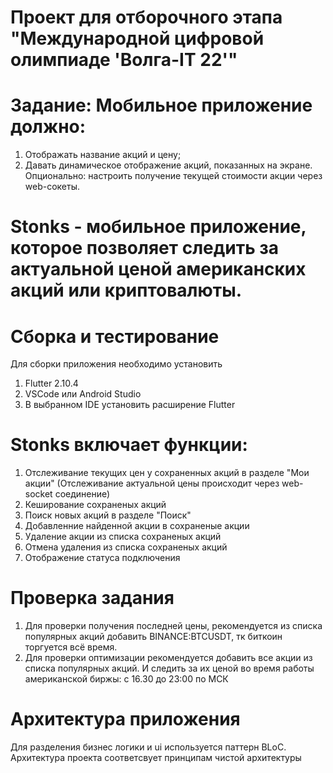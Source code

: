 # Проект для отборочного этапа "Международной цифровой олимпиаде 'Волга-IT 22'"

# Задание: Мобильное приложение должно: 
1. Отображать название акций и цену; 
2. Давать динамическое отображение акций, показанных на экране.
Опционально: настроить получение текущей стоимости акции через web-сокеты.

# Stonks - мобильное приложение, которое позволяет следить за актуальной ценой американских акций или криптовалюты.

# Сборка и тестирование
Для сборки приложения необходимо установить
1. Flutter 2.10.4
2. VSCode или Android Studio
3. В выбранном IDE установить расширение Flutter

# Stonks включает функции: 
1. Отслеживание текущих цен у сохраненных акций в разделе "Мои акции" (Отслеживание актуальной цены происходит через web-socket соединение) 
2. Кеширование сохраненых акций 
3. Поиск новых акций в разделе "Поиск" 
4. Добавленние найденной акции в сохраненые акции 
5. Удаление акции из списка сохраненых акций 
6. Отмена удаления из списка сохраненых акций 
7. Отображение статуса подключения

# Проверка задания
1. Для проверки получения последней цены, рекомендуется из списка популярных акций добавить BINANCE:BTCUSDT,
тк биткоин торгуется всё время.
2. Для проверки оптимизации рекомендуется добавить все акции из списка популярных акций.
И следить за их ценой во время работы американской биржы: с 16.30 до 23:00 по МСК

# Архитектура приложения
Для разделения бизнес логики и  ui используется паттерн BLoC.
Архитектура проекта соответсвует принципам чистой архитектуры

